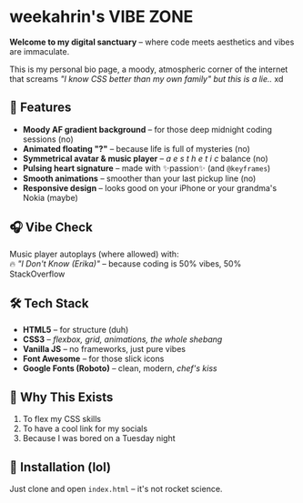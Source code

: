 # weekahrin's VIBE ZONE 

**Welcome to my digital sanctuary** – where code meets aesthetics and vibes are immaculate.  

This is my personal bio page, a moody, atmospheric corner of the internet that screams *"I know CSS better than my own family"* *but this is a lie..* xd

## 🎨 Features  

- **Moody AF gradient background** – for those deep midnight coding sessions (no)
- **Animated floating "?"** – because life is full of mysteries (no)
- **Symmetrical avatar & music player** – *a e s t h e t i c* balance  (no)
- **Pulsing heart signature** – made with ✨passion✨ (and `@keyframes`)  
- **Smooth animations** – smoother than your last pickup line (no)
- **Responsive design** – looks good on your iPhone or your grandma's Nokia (maybe)

## 🎧 Vibe Check  

Music player autoplays (where allowed) with:  
🔥 *"I Don't Know (Erika)"* – because coding is 50% vibes, 50% StackOverflow  

## 🛠️ Tech Stack  

- **HTML5** – for structure (duh)  
- **CSS3** – *flexbox, grid, animations, the whole shebang*  
- **Vanilla JS** – no frameworks, just pure vibes  
- **Font Awesome** – for those slick icons  
- **Google Fonts (Roboto)** – clean, modern, *chef's kiss*  

## 🌟 Why This Exists  

1. To flex my CSS skills  
2. To have a cool link for my socials  
3. Because I was bored on a Tuesday night  

## 🚀 Installation (lol)  

Just clone and open `index.html` – it's not rocket science. 
